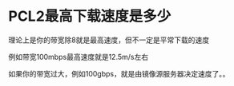 # PCL2最高下载速度是多少

理论上是你的带宽除8就是最高速度，但不一定是平常下载的速度

例如带宽100mbps最高速度就是12.5m/s左右

如果你的带宽过大，例如100gbps，就是由镜像源服务器决定速度了。。